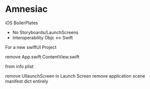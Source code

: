 # Amnesiac

iOS BoilerPlates

- No Storyboards/LaunchScreens
- Interoperability Objc <-> Swift


For a new swiftUI Project 

remove 
App.swift
ContentView.swift

from info plist 

remove UIlaunchScreen in Launch Screen 
remove application scene manifest dict entirely
